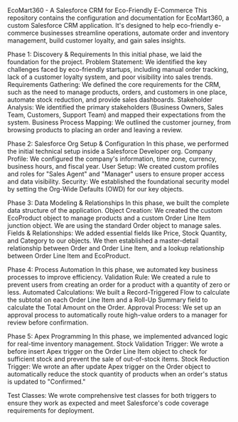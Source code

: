 EcoMart360 - A Salesforce CRM for Eco-Friendly E-Commerce
This repository contains the configuration and documentation for EcoMart360, a custom Salesforce CRM application. It's designed to help eco-friendly e-commerce businesses streamline operations, automate order and inventory management, build customer loyalty, and gain sales insights. 

Phase 1: Discovery & Requirements
In this initial phase, we laid the foundation for the project.
Problem Statement: We identified the key challenges faced by eco-friendly startups, including manual order tracking, lack of a customer loyalty system, and poor visibility into sales trends. 
Requirements Gathering: We defined the core requirements for the CRM, such as the need to manage products, orders, and customers in one place, automate stock reduction, and provide sales dashboards. 
Stakeholder Analysis: We identified the primary stakeholders (Business Owners, Sales Team, Customers, Support Team) and mapped their expectations from the system. 
Business Process Mapping: We outlined the customer journey, from browsing products to placing an order and leaving a review. 

Phase 2: Salesforce Org Setup & Configuration
In this phase, we performed the initial technical setup inside a Salesforce Developer org.
Company Profile: We configured the company's information, time zone, currency, business hours, and fiscal year. 
User Setup: We created custom profiles and roles for "Sales Agent" and "Manager" users to ensure proper access and data visibility. 
Security: We established the foundational security model by setting the Org-Wide Defaults (OWD) for our key objects. 

Phase 3: Data Modeling & Relationships
In this phase, we built the complete data structure of the application.
Object Creation: We created the custom EcoProduct object to manage products and a custom Order Line Item junction object. We are using the standard 
Order object to manage sales. 
Fields & Relationships: We added essential fields like Price, Stock Quantity, and Category to our objects. We then established a master-detail relationship between 
Order and Order Line Item, and a lookup relationship between Order Line Item and EcoProduct. 

Phase 4: Process Automation
In this phase, we automated key business processes to improve efficiency.
Validation Rule: We created a rule to prevent users from creating an order for a product with a quantity of zero or less. 
Automated Calculations: We built a Record-Triggered Flow to calculate the subtotal on each Order Line Item and a Roll-Up Summary field to calculate the Total Amount on the Order. 
Approval Process: We set up an approval process to automatically route high-value orders to a manager for review before confirmation. 

Phase 5: Apex Programming
In this phase, we implemented advanced logic for real-time inventory management.
Stock Validation Trigger: We wrote a before insert Apex trigger on the Order Line Item object to check for sufficient stock and prevent the sale of out-of-stock items. 
Stock Reduction Trigger: We wrote an after update Apex trigger on the Order object to automatically reduce the stock quantity of products when an order's status is updated to "Confirmed." 



Test Classes: We wrote comprehensive test classes for both triggers to ensure they work as expected and meet Salesforce's code coverage requirements for deployment. 
